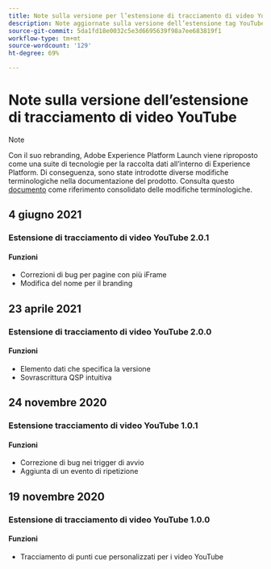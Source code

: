 ```yaml
---
title: Note sulla versione per l’estensione di tracciamento di video YouTube
description: Note aggiornate sulla versione dell’estensione tag YouTube Video Tracking in Adobe Experience Platform.
source-git-commit: 5da1fd18e0032c5e3d6695639f98a7ee683819f1
workflow-type: tm+mt
source-wordcount: '129'
ht-degree: 69%

---
```


# Note sulla versione dell’estensione di tracciamento di video YouTube

>[!NOTE]
>
>Con il suo rebranding, Adobe Experience Platform Launch viene riproposto come una suite di tecnologie per la raccolta dati all’interno di Experience Platform. Di conseguenza, sono state introdotte diverse modifiche terminologiche nella documentazione del prodotto. Consulta questo [documento](../../../term-updates.md) come riferimento consolidato delle modifiche terminologiche.

## 4 giugno 2021

### Estensione di tracciamento di video YouTube 2.0.1

#### Funzioni

* Correzioni di bug per pagine con più iFrame
* Modifica del nome per il branding

## 23 aprile 2021

### Estensione di tracciamento di video YouTube 2.0.0

#### Funzioni

* Elemento dati che specifica la versione
* Sovrascrittura QSP intuitiva

## 24 novembre 2020

### Estensione tracciamento di video YouTube 1.0.1

#### Funzioni

* Correzione di bug nei trigger di avvio
* Aggiunta di un evento di ripetizione

## 19 novembre 2020

### Estensione di tracciamento di video YouTube 1.0.0

#### Funzioni

* Tracciamento di punti cue personalizzati per i video YouTube
